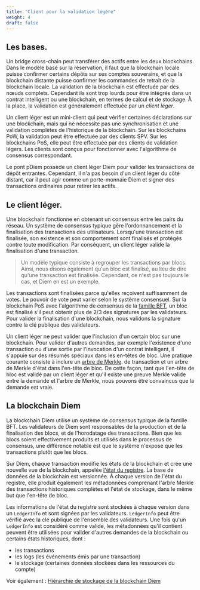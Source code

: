 ```yaml
---
title: "Client pour la validation légère"
weight: 4
draft: false
---
```


## Les bases.

Un bridge cross-chain peut transférer des actifs entre les deux blockchains. Dans le modèle basé sur la réservation, il faut que la blockchain locale puisse confirmer certains dépôts sur ses comptes souverains, et que la blockchain distante puisse confirmer les commandes de retrait de la blockchain locale. La validation de la blockchain est effectuée par des nœuds complets. Cependant ils sont trop lourds pour être intégrés dans un contrat intelligent ou une blockchain, en termes de calcul et de stockage. À la place, la validation est généralement effectuée par un *client léger*.

Un client léger est un mini-client qui peut vérifier certaines déclarations sur une blockchain, mais qui ne nécessite pas une synchronisation et une validation complètes de l'historique de la blockchain. Sur les blockchains PoW, la validation peut être effectuée par des clients SPV. Sur les blockchains PoS, elle peut être effectuée par des clients de validation légers. Les clients sont conçus pour fonctionner avec l'algorithme de consensus correspondant.

Le pont pDiem possède un client léger Diem pour valider les transactions de dépôt entrantes. Cependant, il n'a pas besoin d'un client léger du côté distant, car il peut agir comme un porte-monnaie Diem et signer des transactions ordinaires pour retirer les actifs.

## Le client léger.

Une blockchain fonctionne en obtenant un consensus entre les pairs du réseau. Un système de consensus typique gère l'ordonnancement et la finalisation des transactions des utilisateurs. Lorsqu'une transaction est finalisée, son existence et son comportement sont finalisés et protégés contre toute modification. Par conséquent, un client léger valide la finalisation d'une transaction.

> Un modèle typique consiste à regrouper les transactions par blocs. Ainsi, nous disons également qu'un bloc est finalisé, au lieu de dire qu'une transaction est finalisée. Cependant, ce n'est pas toujours le cas, et Diem en est un exemple.

Les transactions sont finalisées parce qu'elles reçoivent suffisamment de votes. Le pouvoir de vote peut varier selon le système consensuel. Sur la blockchain PoS avec l'algorithme de consensus de la [famille BFT](https://fr.wikipedia.org/wiki/Panne_byzantine), un bloc est finalisé s'il peut obtenir plus de 2/3 des signatures par les validateurs. Pour valider la finalisation d'une blockchain, nous validons la signature contre la clé publique des validateurs.

Un client léger ne peut valider que l'inclusion d'un certain bloc sur une blockchain. Pour valider d'autres demandes, par exemple l'existence d'une transaction ou d'une sortie par l'invocation d'un contrat intelligent, il s'appuie sur des résumés spéciaux dans les en-têtes de bloc. Une pratique courante consiste à inclure un [arbre de Merkle](https://fr.wikipedia.org/wiki/Arbre_de_Merkle#:~:text=En%20informatique%20et%20en%20cryptographie,par%20Ralph%20Merkle%20en%201979). de transaction et un arbre de Merkle d'état dans l'en-tête de bloc. De cette façon, tant que l'en-tête de bloc est validé par un client léger et qu'il existe une preuve Merkle valide entre la demande et l'arbre de Merkle, nous pouvons être convaincus que la demande est vraie.

## La blockchain Diem

La blockchain Diem utilise un système de consensus typique de la famille BFT. Les validateurs de Diem sont responsables de la production et de la finalisation des blocs, et de l'horodatage des transactions. Bien que les blocs soient effectivement produits et utilisés dans le processus de consensus, une différence notable est que le système n'expose que les transactions plutôt que les blocs.

Sur Diem, chaque transaction modifie les états de la blockchain et crée une nouvelle vue de la blockchain, appelée [l'état du registre](https://developers.diem.com/docs/core/diem-protocol#transactions-and-states). La base de données de la blockchain est versionnée. À chaque version de l'état du registre, elle produit également les métadonnées comprenant l'arbre Merkle des transactions historiques complètes et l'état de stockage, dans le même but que l'en-tête de bloc.

Les informations de l'état du registre sont stockées à chaque version dans un `LedgerInfo` et sont signées par les validateurs. `LedgerInfo` peut être vérifié avec la clé publique de l'ensemble des validateurs. Une fois qu'un `LedgerInfo` est considéré comme valide, les métadonnées qu'il contient peuvent être utilisées pour valider d'autres demandes de la blockchain ou certains états historiques, dont :

- les transactions
- les logs (les événements émis par une transaction)
- le stockage (certaines données stockées dans les ressources du compte)

Voir également : [Hiérarchie de stockage de la blockchain Diem](https://github.com/diem/diem/tree/master/storage)

